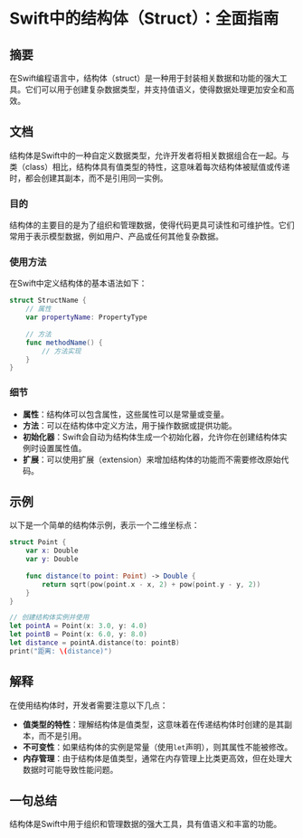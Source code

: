 <!--
Meta Description: # Swift中的结构体（Struct）：全面指南 ## 摘要 在Swift编程语言中，结构体（struct）是一种用于封装相关数据和功能的强大工具。它们可以用于创建复杂数据类型，并支持值语义，使得数据处理更加安全和高效。 ## 文档 结构体是Swift中的一种自定义数据类型，允许开发者将相关数据组...
Meta Keywords: point, struct, distance, let, var
-->

# Swift中的结构体（Struct）：全面指南

## 摘要
在Swift编程语言中，结构体（struct）是一种用于封装相关数据和功能的强大工具。它们可以用于创建复杂数据类型，并支持值语义，使得数据处理更加安全和高效。

## 文档
结构体是Swift中的一种自定义数据类型，允许开发者将相关数据组合在一起。与类（class）相比，结构体具有值类型的特性，这意味着每次结构体被赋值或传递时，都会创建其副本，而不是引用同一实例。

### 目的
结构体的主要目的是为了组织和管理数据，使得代码更具可读性和可维护性。它们常用于表示模型数据，例如用户、产品或任何其他复杂数据。

### 使用方法
在Swift中定义结构体的基本语法如下：

```swift
struct StructName {
    // 属性
    var propertyName: PropertyType
    
    // 方法
    func methodName() {
        // 方法实现
    }
}
```

### 细节
- **属性**：结构体可以包含属性，这些属性可以是常量或变量。
- **方法**：可以在结构体中定义方法，用于操作数据或提供功能。
- **初始化器**：Swift会自动为结构体生成一个初始化器，允许你在创建结构体实例时设置属性值。
- **扩展**：可以使用扩展（extension）来增加结构体的功能而不需要修改原始代码。

## 示例
以下是一个简单的结构体示例，表示一个二维坐标点：

```swift
struct Point {
    var x: Double
    var y: Double
    
    func distance(to point: Point) -> Double {
        return sqrt(pow(point.x - x, 2) + pow(point.y - y, 2))
    }
}

// 创建结构体实例并使用
let pointA = Point(x: 3.0, y: 4.0)
let pointB = Point(x: 6.0, y: 8.0)
let distance = pointA.distance(to: pointB)
print("距离: \(distance)")
```

## 解释
在使用结构体时，开发者需要注意以下几点：
- **值类型的特性**：理解结构体是值类型，这意味着在传递结构体时创建的是其副本，而不是引用。
- **不可变性**：如果结构体的实例是常量（使用`let`声明），则其属性不能被修改。
- **内存管理**：由于结构体是值类型，通常在内存管理上比类更高效，但在处理大数据时可能导致性能问题。

## 一句总结
结构体是Swift中用于组织和管理数据的强大工具，具有值语义和丰富的功能。